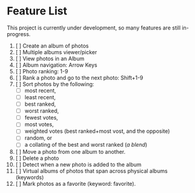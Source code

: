 # Feature List
This project is currently under development, so many features are still in-progress.

1. [ ] Create an album of photos
2. [ ] Multiple albums viewer/picker
3. [ ] View photos in an Album
4. [ ] Album navigation: Arrow Keys
5. [ ] Photo ranking: 1-9
6. [ ] Rank a photo and go to the next photo: Shift+1-9
7. [ ] Sort photos by the following:
	* [ ] most recent,
	* [ ] least recent,
	* [ ] best ranked,
	* [ ] worst ranked,
	* [ ] fewest votes,
	* [ ] most votes,
	* [ ] weighted votes (best ranked+most vost, and the opposite)
	* [ ] random, or
	* [ ] a collating of the best and worst ranked (_a blend_)
8. [ ] Move a photo from one album to another.
9. [ ] Delete a photo
10. [ ] Detect when a new photo is added to the album
11. [ ] Virtual albums of photos that span across physical albums (keywords)
12. [ ] Mark photos as a favorite (keyword: favorite).